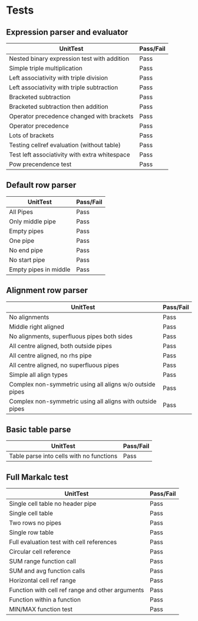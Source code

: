 # Tests
## Expression parser and evaluator

|UnitTest|Pass/Fail
|---|---|
|Nested binary expression test with addition|Pass|
|Simple triple multiplication|Pass|
|Left associativity with triple division|Pass|
|Left associativity with triple subtraction|Pass|
|Bracketed subtraction|Pass|
|Bracketed subtraction then addition|Pass|
|Operator precedence changed with brackets|Pass|
|Operator precedence|Pass|
|Lots of brackets|Pass|
|Testing cellref evaluation (without table)|Pass|
|Test left associativity with extra whitespace|Pass|
|Pow precendence test|Pass|

## Default row parser

|UnitTest|Pass/Fail
|---|---|
|All Pipes|Pass|
|Only middle pipe|Pass|
|Empty pipes|Pass|
|One pipe|Pass|
|No end pipe|Pass|
|No start pipe|Pass|
|Empty pipes in middle|Pass|

## Alignment row parser

|UnitTest|Pass/Fail
|---|---|
|No alignments|Pass|
|Middle right aligned|Pass|
|No alignments, superfluous pipes both sides|Pass|
|All centre aligned, both outside pipes|Pass|
|All centre aligned, no rhs pipe|Pass|
|All centre aligned, no superfluous pipes|Pass|
|Simple all align types|Pass|
|Complex non-symmetric using all aligns w/o outside pipes|Pass|
|Complex non-symmetric using all aligns with outside pipes|Pass|

## Basic table parse

|UnitTest|Pass/Fail
|---|---|
|Table parse into cells with no functions|Pass|

## Full Markalc test

|UnitTest|Pass/Fail
|---|---|
|Single cell table no header pipe|Pass|
|Single cell table|Pass|
|Two rows no pipes|Pass|
|Single row table|Pass|
|Full evaluation test with cell references|Pass|
|Circular cell reference|Pass|
|SUM range function call|Pass|
|SUM and avg function calls|Pass|
|Horizontal cell ref range|Pass|
|Function with cell ref range and other arguments|Pass|
|Function within a function|Pass|
|MIN/MAX function test|Pass|

